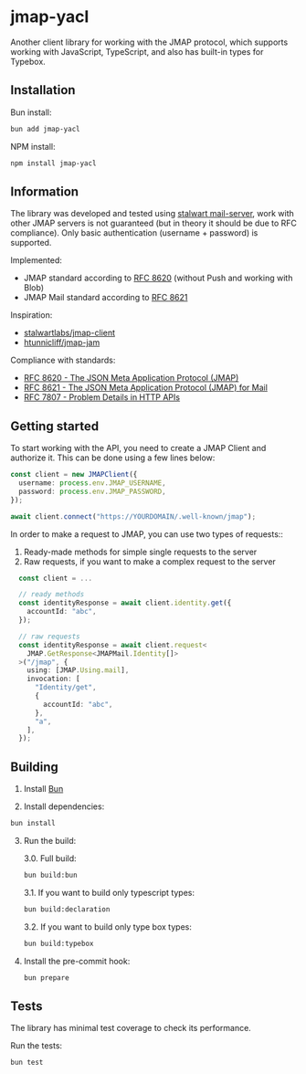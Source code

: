 # jmap-yacl

Another client library for working with the JMAP protocol, which supports working with JavaScript, TypeScript, and also has built-in types for Typebox.

## Installation

Bun install:

```bash
bun add jmap-yacl
```

NPM install:

```bash
npm install jmap-yacl
```

## Information

The library was developed and tested using [stalwart mail-server](https://github.com/stalwartlabs/mail-server), work with other JMAP servers is not guaranteed (but in theory it should be due to RFC compliance). Only basic authentication (username + password) is supported.

Implemented:

- JMAP standard according to [RFC 8620](https://datatracker.ietf.org/doc/rfc8620/) (without Push and working with Blob)
- JMAP Mail standard according to [RFC 8621](https://datatracker.ietf.org/doc/rfc8621/)

Inspiration:

- [stalwartlabs/jmap-client](https://github.com/stalwartlabs/jmap-client)
- [htunnicliff/jmap-jam](https://github.com/htunnicliff/jmap-jam)

Compliance with standards:

- [RFC 8620 - The JSON Meta Application Protocol (JMAP)](https://datatracker.ietf.org/doc/rfc8620/)
- [RFC 8621 - The JSON Meta Application Protocol (JMAP) for Mail](https://datatracker.ietf.org/doc/html/rfc8621)
- [RFC 7807 - Problem Details in HTTP APIs](https://datatracker.ietf.org/doc/rfc7807/)

## Getting started

To start working with the API, you need to create a JMAP Client and authorize it. This can be done using a few lines below:

```ts
const client = new JMAPClient({
  username: process.env.JMAP_USERNAME,
  password: process.env.JMAP_PASSWORD,
});

await client.connect("https://YOURDOMAIN/.well-known/jmap");
```

In order to make a request to JMAP, you can use two types of requests::

1. Ready-made methods for simple single requests to the server
2. Raw requests, if you want to make a complex request to the server

```ts
  const client = ...

  // ready methods
  const identityResponse = await client.identity.get({
    accountId: "abc",
  });

  // raw requests
  const identityResponse = await client.request<
    JMAP.GetResponse<JMAPMail.Identity[]>
  >("/jmap", {
    using: [JMAP.Using.mail],
    invocation: [
      "Identity/get",
      {
        accountId: "abc",
      },
      "a",
    ],
  });
```

## Building

1. Install [Bun](https://bun.sh/)

2. Install dependencies:

```bash
bun install
```

3. Run the build:

   3.0. Full build:

   ```bash
   bun build:bun
   ```

   3.1. If you want to build only typescript types:

   ```bash
   bun build:declaration
   ```

   3.2. If you want to build only type box types:

   ```bash
   bun build:typebox
   ```

4. Install the pre-commit hook:
   ```bash
   bun prepare
   ```

## Tests

The library has minimal test coverage to check its performance.

Run the tests:

```bash
bun test
```
